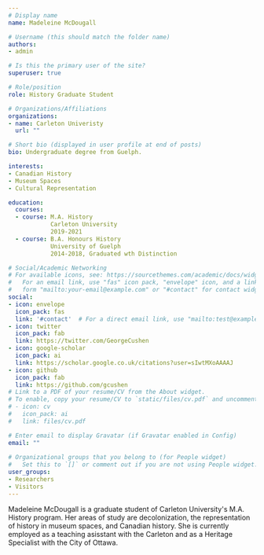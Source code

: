 ```yaml
---
# Display name
name: Madeleine McDougall

# Username (this should match the folder name)
authors:
- admin

# Is this the primary user of the site?
superuser: true

# Role/position
role: History Graduate Student

# Organizations/Affiliations
organizations:
- name: Carleton Univeristy
  url: ""

# Short bio (displayed in user profile at end of posts)
bio: Undergraduate degree from Guelph.

interests:
- Canadian History
- Museum Spaces
- Cultural Representation

education:
  courses:
  - course: M.A. History
            Carleton University
            2019-2021
  - course: B.A. Honours History
            University of Guelph
            2014-2018, Graduated wth Distinction

# Social/Academic Networking
# For available icons, see: https://sourcethemes.com/academic/docs/widgets/#icons
#   For an email link, use "fas" icon pack, "envelope" icon, and a link in the
#   form "mailto:your-email@example.com" or "#contact" for contact widget.
social:
- icon: envelope
  icon_pack: fas
  link: '#contact'  # For a direct email link, use "mailto:test@example.org".
- icon: twitter
  icon_pack: fab
  link: https://twitter.com/GeorgeCushen
- icon: google-scholar
  icon_pack: ai
  link: https://scholar.google.co.uk/citations?user=sIwtMXoAAAAJ
- icon: github
  icon_pack: fab
  link: https://github.com/gcushen
# Link to a PDF of your resume/CV from the About widget.
# To enable, copy your resume/CV to `static/files/cv.pdf` and uncomment the lines below.  
# - icon: cv
#   icon_pack: ai
#   link: files/cv.pdf

# Enter email to display Gravatar (if Gravatar enabled in Config)
email: ""
  
# Organizational groups that you belong to (for People widget)
#   Set this to `[]` or comment out if you are not using People widget.  
user_groups:
- Researchers
- Visitors
---
```


Madeleine McDougall is a graduate student of Carleton University's M.A. History program. Her areas of study are decolonization, the representation of history in museum spaces, and Canadian history. She is currently employed as a teaching asisstant with the Carleton and as a Heritage Specialist with the City of Ottawa. 
